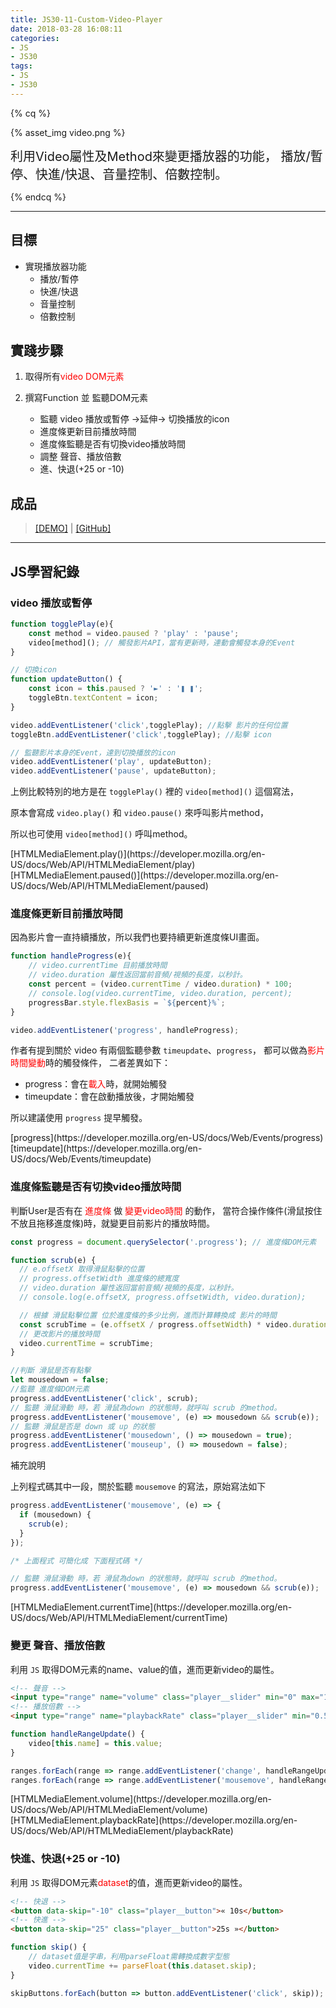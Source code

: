 ```yaml
---
title: JS30-11-Custom-Video-Player
date: 2018-03-28 16:08:11
categories:
- JS
- JS30
tags:
- JS
- JS30
---
```


{% cq %}

{% asset_img video.png %}

<font style="font-size:20px;">利用Video屬性及Method來變更播放器的功能，
播放/暫停、快進/快退、音量控制、倍數控制。</font>

{% endcq %}

<!-- more -->
***

## 目標

- 實現播放器功能
    - 播放/暫停
    - 快進/快退
    - 音量控制
    - 倍數控制

## 實踐步驟

1. 取得所有<font color="red">video DOM元素</font>

2. 撰寫Function 並 監聽DOM元素
    - 監聽 video 播放或暫停 →延伸→ 切換播放的icon
    - 進度條更新目前播放時間
    - 進度條監聽是否有切換video播放時間
    - 調整 聲音、播放倍數
    - 進、快退(+25 or -10)

## 成品

>[[DEMO]](https://kanboo.github.io/JavaScript30/11%20-%20Custom%20Video%20Player/) | [[GitHub]](https://github.com/kanboo/JavaScript30/blob/master/11%20-%20Custom%20Video%20Player/index.html)


***
## JS學習紀錄

### video 播放或暫停

``` js JS
function togglePlay(e){
    const method = video.paused ? 'play' : 'pause';
    video[method](); // 觸發影片API，當有更新時，連動會觸發本身的Event
}

// 切換icon
function updateButton() {
    const icon = this.paused ? '►' : '❚ ❚';
    toggleBtn.textContent = icon;
}

video.addEventListener('click',togglePlay); //點擊 影片的任何位置
toggleBtn.addEventListener('click',togglePlay); //點擊 icon

// 監聽影片本身的Event，達到切換播放的icon
video.addEventListener('play', updateButton);
video.addEventListener('pause', updateButton);
```

上例比較特別的地方是在 `togglePlay()` 裡的 `video[method]()` 這個寫法，

原本會寫成 `video.play()` 和 `video.pause()` 來呼叫影片method，

所以也可使用 `video[method]()` 呼叫method。

<div class="note info">[HTMLMediaElement.play()](https://developer.mozilla.org/en-US/docs/Web/API/HTMLMediaElement/play)
[HTMLMediaElement.paused()](https://developer.mozilla.org/en-US/docs/Web/API/HTMLMediaElement/paused)</div>

### 進度條更新目前播放時間

因為影片會一直持續播放，所以我們也要持續更新進度條UI畫面。

``` js JS
function handleProgress(e){
    // video.currentTime 目前播放時間
    // video.duration 屬性返回當前音頻/視頻的長度，以秒計。
    const percent = (video.currentTime / video.duration) * 100;
    // console.log(video.currentTime, video.duration, percent);
    progressBar.style.flexBasis = `${percent}%`;
}

video.addEventListener('progress', handleProgress);
```

作者有提到關於 video 有兩個監聽參數 `timeupdate`、`progress`，
都可以做為<font color="red">影片時間變動</font>時的觸發條件，
二者差異如下：
- progress：會在<font color="red">載入</font>時，就開始觸發
- timeupdate：會在啟動播放後，才開始觸發

所以建議使用 `progress` 提早觸發。

<div class="note info">[progress](https://developer.mozilla.org/en-US/docs/Web/Events/progress)
[timeupdate](https://developer.mozilla.org/en-US/docs/Web/Events/timeupdate)</div>

### 進度條監聽是否有切換video播放時間

判斷User是否有在 <font color="red">進度條</font> 做 <font color="red">變更video時間</font> 的動作，
當符合操作條件(滑鼠按住不放且拖移進度條)時，就變更目前影片的播放時間。

``` js JS
const progress = document.querySelector('.progress'); // 進度條DOM元素

function scrub(e) {
  // e.offsetX 取得滑鼠點擊的位置
  // progress.offsetWidth 進度條的總寬度
  // video.duration 屬性返回當前音頻/視頻的長度，以秒計。
  // console.log(e.offsetX, progress.offsetWidth, video.duration);

  // 根據 滑鼠點擊位置 位於進度條的多少比例，進而計算轉換成 影片的時間
  const scrubTime = (e.offsetX / progress.offsetWidth) * video.duration;
  // 更改影片的播放時間
  video.currentTime = scrubTime;
}

//判斷 滑鼠是否有點擊
let mousedown = false;
//監聽 進度條DOM元素
progress.addEventListener('click', scrub);
// 監聽 滑鼠滑動 時，若 滑鼠為down 的狀態時，就呼叫 scrub 的method。
progress.addEventListener('mousemove', (e) => mousedown && scrub(e));
// 監聽 滑鼠是否是 down 或 up 的狀態
progress.addEventListener('mousedown', () => mousedown = true);
progress.addEventListener('mouseup', () => mousedown = false);
```

<span id="inline-yellow">補充說明</span>

上列程式碼其中一段，關於監聽 `mousemove` 的寫法，原始寫法如下

``` js 簡化寫法
progress.addEventListener('mousemove', (e) => {
  if (mousedown) {
    scrub(e);
  }
});

/* 上面程式 可簡化成 下面程式碼 */

// 監聽 滑鼠滑動 時，若 滑鼠為down 的狀態時，就呼叫 scrub 的method。
progress.addEventListener('mousemove', (e) => mousedown && scrub(e));
```

<div class="note info">[HTMLMediaElement.currentTime](https://developer.mozilla.org/en-US/docs/Web/API/HTMLMediaElement/currentTime)</div>

### 變更 聲音、播放倍數

利用 `JS` 取得DOM元素的name、value的值，進而更新video的屬性。

``` html HTML
<!-- 聲音 -->
<input type="range" name="volume" class="player__slider" min="0" max="1" step="0.05" value="1">
<!-- 播放倍數 -->
<input type="range" name="playbackRate" class="player__slider" min="0.5" max="2" step="0.1" value="1">
```

``` js JS
function handleRangeUpdate() {
    video[this.name] = this.value;
}

ranges.forEach(range => range.addEventListener('change', handleRangeUpdate));
ranges.forEach(range => range.addEventListener('mousemove', handleRangeUpdate));
```

<div class="note info">[HTMLMediaElement.volume](https://developer.mozilla.org/en-US/docs/Web/API/HTMLMediaElement/volume)
[HTMLMediaElement.playbackRate](https://developer.mozilla.org/en-US/docs/Web/API/HTMLMediaElement/playbackRate)</div>

### 快進、快退(+25 or -10)

利用 `JS` 取得DOM元素<font color="red">dataset</font>的值，進而更新video的屬性。

``` html HTML
<!-- 快退 -->
<button data-skip="-10" class="player__button">« 10s</button>
<!-- 快進 -->
<button data-skip="25" class="player__button">25s »</button>
```

``` js JS
function skip() {
    // dataset值是字串，利用parseFloat需轉換成數字型態
    video.currentTime += parseFloat(this.dataset.skip);
}

skipButtons.forEach(button => button.addEventListener('click', skip));
```
